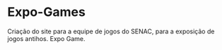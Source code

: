 # Expo-Games
Criação do site para a equipe de jogos do SENAC, para a exposição de jogos antihos. Expo Game.
